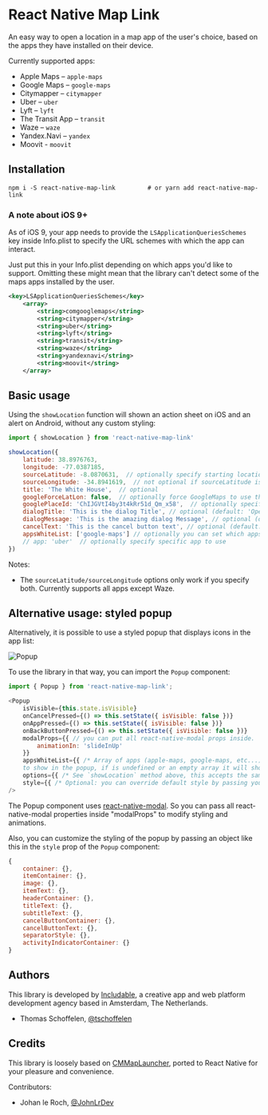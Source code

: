 # React Native Map Link

An easy way to open a location in a map app of the user's choice, based on the apps they have installed
on their device.

Currently supported apps:

* Apple Maps – `apple-maps`
* Google Maps – `google-maps`
* Citymapper – `citymapper`
* Uber – `uber`
* Lyft – `lyft`
* The Transit App – `transit`
* Waze – `waze`
* Yandex.Navi – `yandex`
* Moovit - `moovit`


## Installation

```
npm i -S react-native-map-link         # or yarn add react-native-map-link
```

### A note about iOS 9+
As of iOS 9, your app needs to provide the `LSApplicationQueriesSchemes` key inside
Info.plist to specify the URL schemes with which the app can interact.

Just put this in your Info.plist depending on which apps you'd like to support.
Omitting these might mean that the library can't detect some of the maps apps installed by the user.

```xml
<key>LSApplicationQueriesSchemes</key>
    <array>
        <string>comgooglemaps</string>
        <string>citymapper</string>
        <string>uber</string>
        <string>lyft</string>
        <string>transit</string>
        <string>waze</string>
        <string>yandexnavi</string>
        <string>moovit</string>
    </array>
```

## Basic usage 

Using the `showLocation` function will shown an action sheet on iOS and an alert on Android, without any custom styling:

```js
import { showLocation } from 'react-native-map-link'

showLocation({
    latitude: 38.8976763,
    longitude: -77.0387185,
    sourceLatitude: -8.0870631,  // optionally specify starting location for directions
    sourceLongitude: -34.8941619,  // not optional if sourceLatitude is specified
    title: 'The White House',  // optional
    googleForceLatLon: false,  // optionally force GoogleMaps to use the latlon for the query instead of the title
    googlePlaceId: 'ChIJGVtI4by3t4kRr51d_Qm_x58',  // optionally specify the google-place-id
    dialogTitle: 'This is the dialog Title', // optional (default: 'Open in Maps')
    dialogMessage: 'This is the amazing dialog Message', // optional (default: 'What app would you like to use?')
    cancelText: 'This is the cancel button text', // optional (default: 'Cancel')
    appsWhiteList: ['google-maps'] // optionally you can set which apps to show (default: will show all supported apps installed on device)
    // app: 'uber'  // optionally specify specific app to use
})
```

Notes: 

* The `sourceLatitude/sourceLongitude` options only work if you specify both. Currently supports all apps except Waze.


## Alternative usage: styled popup

Alternatively, it is possible to use a styled popup that displays icons in the app list:

![Popup](https://i.imgflip.com/2avtml.gif)

To use the library in that way, you can import the `Popup` component:

```js
import { Popup } from 'react-native-map-link';

<Popup
    isVisible={this.state.isVisible}
    onCancelPressed={() => this.setState({ isVisible: false })}
    onAppPressed={() => this.setState({ isVisible: false })}
    onBackButtonPressed={() => this.setState({ isVisible: false })}
    modalProps={{ // you can put all react-native-modal props inside.
        animationIn: 'slideInUp'
    }}
    appsWhiteList={{ /* Array of apps (apple-maps, google-maps, etc...) that you want 
    to show in the popup, if is undefined or an empty array it will show all supported apps installed on device.*/}}
    options={{ /* See `showLocation` method above, this accepts the same options. */ }}
    style={{ /* Optional: you can override default style by passing your values. */ }}
/>
```

The Popup component uses <a href="https://github.com/react-native-community/react-native-modal">react-native-modal</a>. So you can pass all react-native-modal properties inside "modalProps" to modify styling and animations.

Also, you can customize the styling of the popup by passing an object like this in the `style` prop of the `Popup` component:

```js
{
    container: {},
    itemContainer: {},
    image: {},
    itemText: {},
    headerContainer: {},
    titleText: {},
    subtitleText: {},
    cancelButtonContainer: {},
    cancelButtonText: {},
    separatorStyle: {},
    activityIndicatorContainer: {}
}
```


## Authors

This library is developed by [Includable](https://includable.com/), a creative app and web platform
development agency based in Amsterdam, The Netherlands.

* Thomas Schoffelen, [@tschoffelen](https://twitter.com/tschoffelen)


## Credits

This library is loosely based on [CMMapLauncher](https://github.com/citymapper/CMMapLauncher), ported to React Native for your pleasure and convenience.

Contributors:

* Johan le Roch, [@JohnLrDev](https://twitter.com/JohnLrDev)
